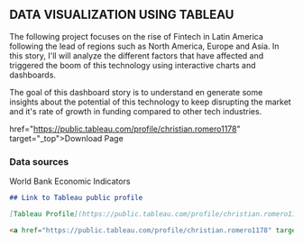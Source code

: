 ## DATA VISUALIZATION USING TABLEAU

The following project focuses on the rise of Fintech in Latin America following the lead of regions such as North America, Europe and Asia. In this story, I'll will analyze the different factors that have affected and triggered the boom of this technology using interactive charts and dashboards.

The goal of this dashboard story is to understand en generate some insights about the potential of this technology to keep disrupting the market and it's rate of growth in funding compared to other tech industries.

<a> href="https://public.tableau.com/profile/christian.romero1178" target="_top">Download Page</a>

### Data sources

World Bank Economic Indicators

```markdown
## Link to Tableau public profile

[Tableau Profile](https://public.tableau.com/profile/christian.romero1178#!/vizhome/TableauAnalysisFintechLatinAmerica/StoryFintech)

<a href="https://public.tableau.com/profile/christian.romero1178" target="_top">Download Page</a>

```


